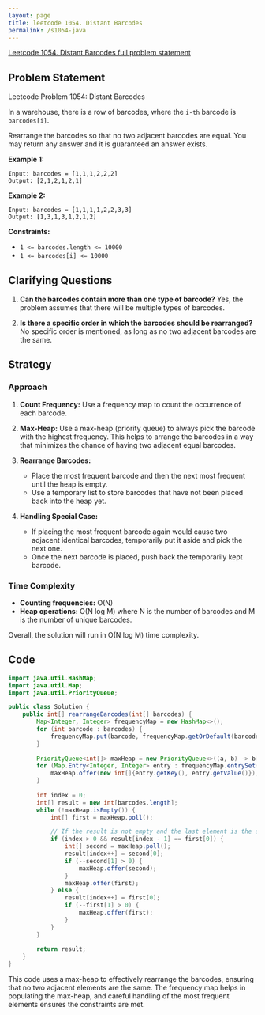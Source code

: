 ```yaml
---
layout: page
title: leetcode 1054. Distant Barcodes
permalink: /s1054-java
---
```

[Leetcode 1054. Distant Barcodes full problem statement](https://algoadvance.github.io/algoadvance/l1054)
## Problem Statement

Leetcode Problem 1054: Distant Barcodes

In a warehouse, there is a row of barcodes, where the `i-th` barcode is `barcodes[i]`.

Rearrange the barcodes so that no two adjacent barcodes are equal. You may return any answer and it is guaranteed an answer exists.

**Example 1:**
```
Input: barcodes = [1,1,1,2,2,2]
Output: [2,1,2,1,2,1]
```

**Example 2:**
```
Input: barcodes = [1,1,1,1,2,2,3,3]
Output: [1,3,1,3,1,2,1,2]
```

**Constraints:**
- `1 <= barcodes.length <= 10000`
- `1 <= barcodes[i] <= 10000`

## Clarifying Questions

1. **Can the barcodes contain more than one type of barcode?**
   Yes, the problem assumes that there will be multiple types of barcodes.

2. **Is there a specific order in which the barcodes should be rearranged?**
   No specific order is mentioned, as long as no two adjacent barcodes are the same.

## Strategy

### Approach
1. **Count Frequency:**
   Use a frequency map to count the occurrence of each barcode.
   
2. **Max-Heap:**
   Use a max-heap (priority queue) to always pick the barcode with the highest frequency. This helps to arrange the barcodes in a way that minimizes the chance of having two adjacent equal barcodes.

3. **Rearrange Barcodes:**
   - Place the most frequent barcode and then the next most frequent until the heap is empty.
   - Use a temporary list to store barcodes that have not been placed back into the heap yet.

4. **Handling Special Case:**
   - If placing the most frequent barcode again would cause two adjacent identical barcodes, temporarily put it aside and pick the next one.
   - Once the next barcode is placed, push back the temporarily kept barcode.

### Time Complexity
- **Counting frequencies:** O(N)
- **Heap operations:** O(N log M) where N is the number of barcodes and M is the number of unique barcodes.

Overall, the solution will run in O(N log M) time complexity.

## Code

```java
import java.util.HashMap;
import java.util.Map;
import java.util.PriorityQueue;

public class Solution {
    public int[] rearrangeBarcodes(int[] barcodes) {
        Map<Integer, Integer> frequencyMap = new HashMap<>();
        for (int barcode : barcodes) {
            frequencyMap.put(barcode, frequencyMap.getOrDefault(barcode, 0) + 1);
        }
        
        PriorityQueue<int[]> maxHeap = new PriorityQueue<>((a, b) -> b[1] - a[1]);
        for (Map.Entry<Integer, Integer> entry : frequencyMap.entrySet()) {
            maxHeap.offer(new int[]{entry.getKey(), entry.getValue()});
        }
        
        int index = 0;
        int[] result = new int[barcodes.length];
        while (!maxHeap.isEmpty()) {
            int[] first = maxHeap.poll();

            // If the result is not empty and the last element is the same as the current one, we need to swap
            if (index > 0 && result[index - 1] == first[0]) {
                int[] second = maxHeap.poll();
                result[index++] = second[0];
                if (--second[1] > 0) {
                    maxHeap.offer(second);
                }
                maxHeap.offer(first);
            } else {
                result[index++] = first[0];
                if (--first[1] > 0) {
                    maxHeap.offer(first);
                }
            }
        }
        
        return result;
    }
}
```

This code uses a max-heap to effectively rearrange the barcodes, ensuring that no two adjacent elements are the same. The frequency map helps in populating the max-heap, and careful handling of the most frequent elements ensures the constraints are met.